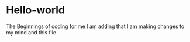 # Hello-world
The Beginnings of coding for me
I am adding that I am making changes to my mind and this file
